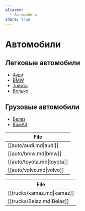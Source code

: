 ```yaml
---
aliases:
  - Автомобили
share: true
---
```


# Автомобили
## Легковые автомобили
- [Ауди](auto/audi.md)
- [BMW](auto/bmw.md)
- [Тойота](auto/toyota.md)
- [Волько](auto/volvo.md)
## Грузовые автомобили
- [Белаз](trucks/Belaz.md)
- [КамАЗ](trucks/kamaz.md)

| File                       |
| -------------------------- |
| [[auto/audi.md\|audi]]     |
| [[auto/bmw.md\|bmw]]       |
| [[auto/toyota.md\|toyota]] |
| [[auto/volvo.md\|volvo]]   |


| File                       |
| -------------------------- |
| [[trucks/kamaz.md\|kamaz]] |
| [[trucks/Belaz.md\|Belaz]] |
